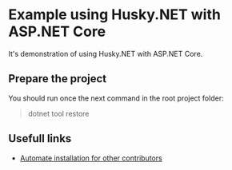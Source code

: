 # Example using Husky.NET with ASP.NET Core

It's demonstration of using Husky.NET with ASP.NET Core.

## Prepare the project

You should run once the next command in the root project folder:
> dotnet tool restore

## Usefull links
- [Automate installation for other contributors](https://alirezanet.github.io/Husky.Net/guide/automate.html#attach-husky-to-your-project)
